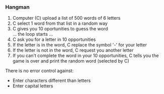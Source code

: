 ### Hangman
1. Computer (C) upload a list of 500 words of 6 letters
2. C select 1 word from that list in a random way
3. C gives you 10 oportunities to guess the word<br/>
... the loop starts ...<br/>
4. C ask you for a letter in 10 opportunities
5. If the letter is in the word, C replace the symbol '-' for your letter<br/>
6. If the letter is not in the word, C request you another letter
7. If you can't complete the word in your 10 opportunities, C tells you the game is over and print the random word (selected by C)

There is no error control against:
- Enter characters different than letters
- Enter capital letters
